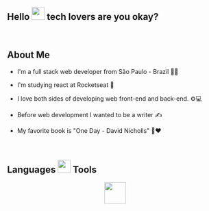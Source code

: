 ## Hello <img src="https://images.squarespace-cdn.com/content/v1/54977070e4b0fde3269600d0/1428584977582-KQ1DPBZ42NQ5Q4Y5NOE3/image-asset.gif" alt="" width="30" height="30"> tech lovers are you okay?

<br>

## About Me

* I'm a full stack web developer from São Paulo - Brazil 🧑‍💻

* I'm studying react at Rocketseat 🚀

* I love both sides of developing web front-end and back-end. ⚙️💻

* Before web development I wanted to be a writer ✍

* My favorite book is "One Day - David Nicholls" 📖♥️

<br>


## Languages <img src="https://media.tenor.com/Pnb_hVWq2sgAAAAj/on-process-dig.gif" alt="" width="30" height="30"> Tools 

  <div align="center">
  <a href="https://www.w3schools.com"><img src="https://cdn.jsdelivr.net/gh/devicons/devicon/icons/html5/html5-original-wordmark.svg" alt="" width="50" height="50"/></a>
  </div>


